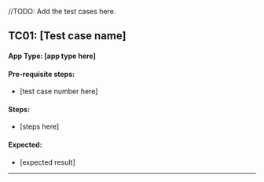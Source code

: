 //TODO: Add the test cases here.

## TC01: [Test case name]
#### App Type: [app type here]
#### Pre-requisite steps:
- [test case number here]
#### Steps:
- [steps here]
#### Expected:
- [expected result]
---
